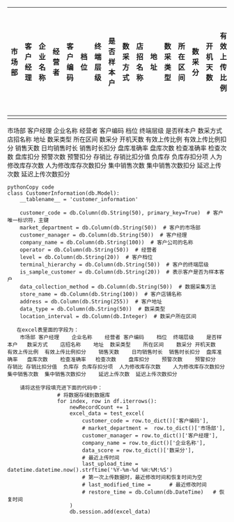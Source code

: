 | 市场部 | 客户经理 | 企业名称 | 经营者 | 客户编码 | 档位 | 终端层级 | 是否样本户 | 数采方式 | 店招名称 | 地址 | 数采类型 | 所在区间 | 数采分 | 开机天数 | 有效上传比例 | 有效上传比例扣分 | 销售天数 | 日均销售时长 | 销售时长扣分 | 盘库准确率 | 盘库次数 | 检查准确率 | 检查次数 | 盘库扣分 | 预警次数 | 预警扣分 | 存销比 | 存销比扣分值 | 负库存 | 负库存扣分项 | 人为修改库存次数 | 人为修改库存次数扣分 | 集中销售次数 | 集中销售次数扣分 | 延迟上传次数 | 延迟上传次数扣分 |
| ------ | -------- | -------- | ------ | -------- | ---- | -------- | ---------- | -------- | -------- | ---- | -------- | -------- | ------ | -------- | ------------ | ---------------- | -------- | ------------ | ------------ | ---------- | -------- | ---------- | -------- | -------- | -------- | -------- | ------ | ------------ | ------ | ------------ | ---------------- | -------------------- | ------------ | ---------------- | ------------ | ---------------- |
|        |          |          |        |          |      |          |            |          |          |      |          |          |        |          |              |                  |          |              |              |            |          |            |          |          |          |          |        |              |        |              |                  |                      |              |                  |              |                  |

市场部	客户经理	企业名称	经营者	客户编码	档位	终端层级	是否样本户	数采方式	店招名称	地址	数采类型	所在区间	数采分	开机天数	有效上传比例	有效上传比例扣分	销售天数	日均销售时长	销售时长扣分	盘库准确率	盘库次数	检查准确率	检查次数	盘库扣分	预警次数	预警扣分	存销比	存销比扣分值	负库存	负库存扣分项	人为修改库存次数	人为修改库存次数扣分	集中销售次数	集中销售次数扣分	延迟上传次数	延迟上传次数扣分



```
pythonCopy code
class CustomerInformation(db.Model):
    __tablename__ = 'customer_information'

    customer_code = db.Column(db.String(50), primary_key=True)  # 客户唯一标识符，主键
    market_department = db.Column(db.String(50))  # 客户的市场部
    customer_manager = db.Column(db.String(50))  # 客户经理
    company_name = db.Column(db.String(100))  # 客户公司的名称
    operator = db.Column(db.String(50))  # 经营者
    level = db.Column(db.String(20))  # 客户档位
    terminal_hierarchy = db.Column(db.String(50))  # 客户的终端层级
    is_sample_customer = db.Column(db.String(20))  # 表示客户是否为样本客户
    data_collection_method = db.Column(db.String(50))  # 数据采集方法
    store_name = db.Column(db.String(100))  # 客户店铺名称
    address = db.Column(db.String(255))  # 客户地址
    data_type = db.Column(db.String(50))  # 数采类型
    location_interval = db.Column(db.Integer)  # 数采户所在区间
    
   在excel表里面的字段为：
    市场部	客户经理	企业名称	经营者	客户编码	档位	终端层级	是否样本户	数采方式	店招名称	地址	数采类型	所在区间	数采分	开机天数	有效上传比例	有效上传比例扣分	销售天数	日均销售时长	销售时长扣分	盘库准确率	盘库次数	检查准确率	检查次数	盘库扣分	预警次数	预警扣分	存销比	存销比扣分值	负库存	负库存扣分项	人为修改库存次数	人为修改库存次数扣分	集中销售次数	集中销售次数扣分	延迟上传次数	延迟上传次数扣分
    
    请将这些字段填充进下面的代码中：
                # 将数据存储到数据库
                for index, row in df.iterrows():
                    newRecordCount += 1
                    excel_data = test_excel(
                        customer_code = row.to_dict()['客户编码'], 
                        # market_department =  row.to_dict()['市场部'],
                        customer_manager = row.to_dict()['客户经理'],
                        company_name = row.to_dict()['企业名称'],
                        data_score = row.to_dict()['数采分'],
                        # 最近上传时间
                        last_upload_time = datetime.datetime.now().strftime('%Y-%m-%d %H:%M:%S')
                        # 第一次上传数据时，最近修改时间和恢复时间为空
                        # last_modified_time =      # 最近修改时间
                        # restore_time = db.Column(db.DateTime)   # 恢复时间
                    )   
                    db.session.add(excel_data)
```